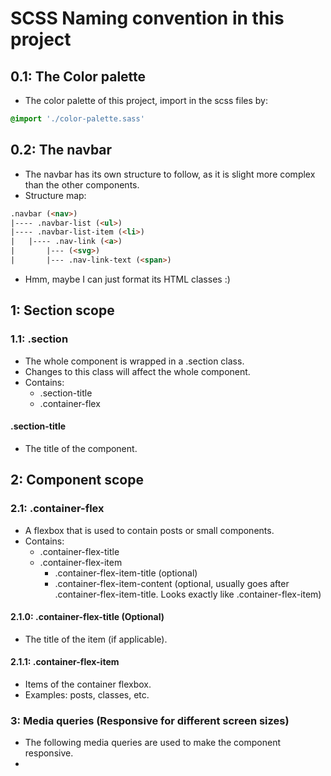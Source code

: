 # SCSS Naming convention in this project

## 0.1: The Color palette
- The color palette of this project, import in the scss files by:
```sass
@import './color-palette.sass'
```
## 0.2: The navbar
- The navbar has its own structure to follow, as it is slight more complex than the other components.
- Structure map:
```html
.navbar (<nav>)
|---- .navbar-list (<ul>)
|---- .navbar-list-item (<li>)
|   |---- .nav-link (<a>)
|       |--- (<svg>)
|       |--- .nav-link-text (<span>)
```
- Hmm, maybe I can just format its HTML classes :)

## 1: Section scope
### 1.1: .section
- The whole component is wrapped in a .section class.
- Changes to this class will affect the whole component.
- Contains:
  - .section-title
  - .container-flex

#### .section-title
- The title of the component.

## 2: Component scope
### 2.1: .container-flex
- A flexbox that is used to contain posts or small components.
- Contains:
  - .container-flex-title
  - .container-flex-item
    - .container-flex-item-title (optional)
    - .container-flex-item-content (optional, usually goes after .container-flex-item-title. Looks exactly like .container-flex-item)

#### 2.1.0: .container-flex-title (Optional)
- The title of the item (if applicable).

#### 2.1.1: .container-flex-item
- Items of the container flexbox.
- Examples: posts, classes, etc.


### 3: Media queries (Responsive for different screen sizes)
- The following media queries are used to make the component responsive.
- 
